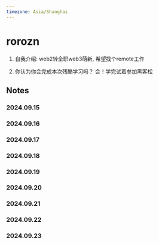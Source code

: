 ```yaml
---
timezone: Asia/Shanghai
---
```


# rorozn

1. 自我介绍:
   web2转全职web3萌新, 希望找个remote工作

3. 你认为你会完成本次残酷学习吗？
   会！学完试着参加黑客松
   
## Notes

<!-- Content_START -->

### 2024.09.15

### 2024.09.16

### 2024.09.17

### 2024.09.18

### 2024.09.19

### 2024.09.20

### 2024.09.21

### 2024.09.22

### 2024.09.23

<!-- Content_END -->
